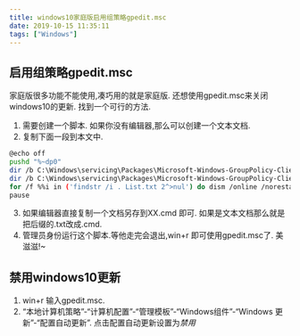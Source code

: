 ```yaml
---
title: windows10家庭版启用组策略gpedit.msc
date: 2019-10-15 11:35:11
tags: ["Windows"]
---
```



## 启用组策略gpedit.msc
家庭版很多功能不能使用,凑巧用的就是家庭版. 还想使用gpedit.msc来关闭windows10的更新.
找到一个可行的方法.


1. 需要创建一个脚本. 如果你没有编辑器,那么可以创建一个文本文档.
2. 复制下面一段到本文中.
```bash
@echo off
pushd "%~dp0"
dir /b C:\Windows\servicing\Packages\Microsoft-Windows-GroupPolicy-ClientExtensions-Package~3*.mum >List.txt
dir /b C:\Windows\servicing\Packages\Microsoft-Windows-GroupPolicy-ClientTools-Package~3*.mum >>List.txt
for /f %%i in ('findstr /i . List.txt 2^>nul') do dism /online /norestart /add-package:"C:\Windows\servicing\Packages\%%i"
pause
```
3. 如果编辑器直接复制一个文档另存到XX.cmd 即可. 如果是文本文档那么就是把后缀的.txt改成.cmd.
4. 管理员身份运行这个脚本.等他走完会退出,win+r 即可使用gpedit.msc了. 美滋滋!~

## 禁用windows10更新 
1. win+r 输入gpedit.msc.
2. “本地计算机策略”-“计算机配置”-“管理模板”-“Windows组件”-“Windows 更新”-“配置自动更新”. 点击配置自动更新设置为*禁用*

